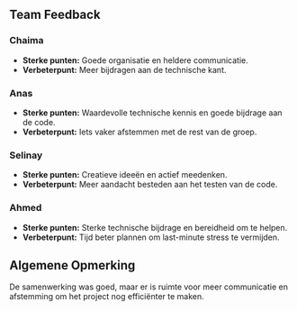 ## Team Feedback

### Chaima
- **Sterke punten:** Goede organisatie en heldere communicatie.
- **Verbeterpunt:** Meer bijdragen aan de technische kant.

### Anas
- **Sterke punten:** Waardevolle technische kennis en goede bijdrage aan de code.
- **Verbeterpunt:** Iets vaker afstemmen met de rest van de groep.

### Selinay
- **Sterke punten:** Creatieve ideeën en actief meedenken.
- **Verbeterpunt:** Meer aandacht besteden aan het testen van de code.

### Ahmed
- **Sterke punten:** Sterke technische bijdrage en bereidheid om te helpen.
- **Verbeterpunt:** Tijd beter plannen om last-minute stress te vermijden.

## Algemene Opmerking
De samenwerking was goed, maar er is ruimte voor meer communicatie en afstemming om het project nog efficiënter te maken.
